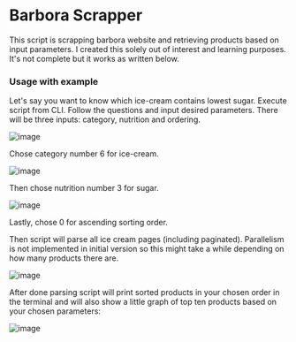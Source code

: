 # Barbora Scrapper
This script is scrapping barbora website and retrieving products based on input parameters. I created this solely out of interest and learning purposes. It's not complete but it works as written below.

### Usage with example
Let's say you want to know which ice-cream contains lowest sugar.
Execute script from CLI. Follow the questions and input desired parameters. There will be three inputs: category, nutrition and ordering.

![image](https://user-images.githubusercontent.com/11758021/35630598-82185368-06aa-11e8-8101-2ff7f57a63af.png)

Chose category number 6 for ice-cream.

![image](https://user-images.githubusercontent.com/11758021/35630645-a005afba-06aa-11e8-8bb6-d88a25e52791.png)

Then chose nutrition number 3 for sugar.

![image](https://user-images.githubusercontent.com/11758021/35630710-c8fa02fe-06aa-11e8-8aba-cfb33ad8d8ac.png)

Lastly, chose 0 for ascending sorting order.

Then script will parse all ice cream pages (including paginated). Parallelism is not implemented in initial version so this might take a while depending on how many products there are.

![image](https://user-images.githubusercontent.com/11758021/35631308-30f82ef2-06ac-11e8-951e-4bbcdda8f8ee.png)

After done parsing script will print sorted products in your chosen order in the terminal and will also show a little graph of top ten products based on your chosen parameters:

![image](https://user-images.githubusercontent.com/11758021/35631015-78a3a5de-06ab-11e8-97d7-bafaf9f05587.png)
